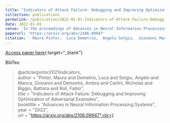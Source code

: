 ```yaml
---
title: "Indicators of Attack Failure: Debugging and Improving Optimization of Adversarial Examples"
collection: publications
permalink: /publication/2022-01-01-Indicators-of-Attack-Failure-Debugging-and-Improving-Optimization-of-Adversarial-Examples
date: 2022-01-01
venue: 'In the proceedings of Advances in Neural Information Processing Systems'
paperurl: 'https://arxiv.org/abs/2106.09947'
citation: ' Maura Pintor,  Luca Demetrio,  Angelo Sotgiu,  Giovanni Manca,  Ambra Demontis,  Nicholas Carlini,  Battista Biggio,  Fabio Roli, &quot;Indicators of Attack Failure: Debugging and Improving Optimization of Adversarial Examples.&quot; In the proceedings of Advances in Neural Information Processing Systems, 2022.'
---
```

[Access paper here](https://arxiv.org/abs/2106.09947){:target="_blank"}

BibTex: 
>@article{pintor2021indicators,<br>    author = "Pintor, Maura and Demetrio, Luca and Sotgiu, Angelo and Manca, Giovanni and Demontis, Ambra and Carlini, Nicholas and Biggio, Battista and Roli, Fabio",<br>    title = "Indicators of Attack Failure: Debugging and Improving Optimization of Adversarial Examples",<br>    booktitle = "Advances in Neural Information Processing Systems",<br>    year = "2022",<br>    url = "https://arxiv.org/abs/2106.09947"<br>}<br>